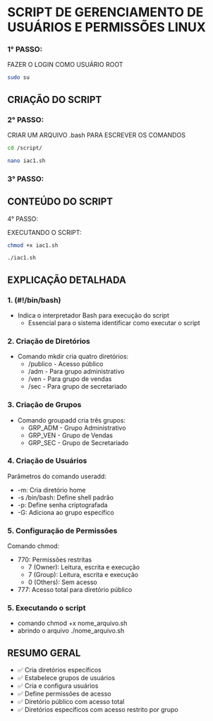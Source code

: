 # SCRIPT DE GERENCIAMENTO DE USUÁRIOS E PERMISSÕES LINUX

### 1° PASSO:

FAZER O LOGIN COMO USUÁRIO ROOT

```bash
sudo su
```

## CRIAÇÃO DO SCRIPT

### 2° PASSO:

CRIAR UM ARQUIVO .bash PARA ESCREVER OS COMANDOS

```bash
cd /script/
```

```bash
nano iac1.sh
```

### 3° PASSO:

## CONTEÚDO DO SCRIPT

4° PASSO:

EXECUTANDO O SCRIPT:

```bash
chmod +x iac1.sh
```

```bash
./iac1.sh
```

## EXPLICAÇÃO DETALHADA

### 1. (#!/bin/bash)

- Indica o interpretador Bash para execução do script
    - Essencial para o sistema identificar como executar o script

### 2. Criação de Diretórios

- Comando mkdir cria quatro diretórios:
    - /publico - Acesso público
    - /adm - Para grupo administrativo
    - /ven - Para grupo de vendas
    - /sec - Para grupo de secretariado

### 3. Criação de Grupos

- Comando groupadd cria três grupos:
    - GRP_ADM - Grupo Administrativo
    - GRP_VEN - Grupo de Vendas
    - GRP_SEC - Grupo de Secretariado

### 4. Criação de Usuários

Parâmetros do comando useradd:

- -m: Cria diretório home
- -s /bin/bash: Define shell padrão
- -p: Define senha criptografada
- -G: Adiciona ao grupo específico

### 5. Configuração de Permissões

Comando chmod:

- 770: Permissões restritas
    - 7 (Owner): Leitura, escrita e execução
    - 7 (Group): Leitura, escrita e execução
    - 0 (Others): Sem acesso
- 777: Acesso total para diretório público

### 5. Executando o script

- comando chmod +x nome_arquivo.sh
- abrindo o arquivo ./nome_arquivo.sh

## RESUMO GERAL

- ✅ Cria diretórios específicos
- ✅ Estabelece grupos de usuários
- ✅ Cria e configura usuários
- ✅ Define permissões de acesso
- ✅ Diretório público com acesso total
- ✅ Diretórios específicos com acesso restrito por grupo
